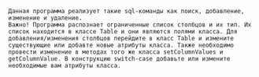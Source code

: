 	Данная программа реализует такие sql-команды как поиск, добавление, изменение и удаление.
	Важно! Программа распознает ограниченные список столбцов и их тип. Их список находится в классе Table и они являются полями класса. Для добавления/изменения столбцов перейдите в класс Table и измените существующие или добавте новые атрибуты класса. Также необходимо провести изменение в методах того же класса setColumnValues и getColumnValue. В конструкцию switch-case добавьте или измените необходимые вам атрибуты класса.
